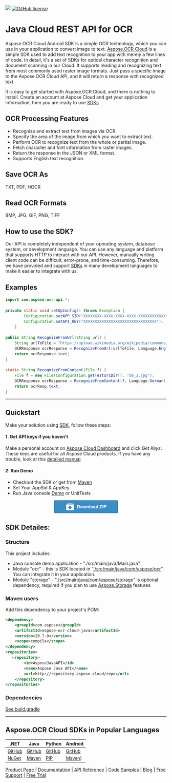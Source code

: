 ![](https://img.shields.io/badge/api-v3.0-lightgrey)  [![GitHub license](https://img.shields.io/github/license/aspose-ocr-cloud/aspose-ocr-cloud-java)](https://github.com/aspose-ocr-cloud/aspose-ocr-cloud-java)

# Java Cloud REST API for OCR
Aspose OCR Cloud Android SDK is a simple OCR technology, which you can use in your application to convert image to text.
[Aspose.OCR Cloud](https://products.aspose.cloud/ocr/cloud) is a simple SDK used to add text recognition to your app with merely a few lines of code.
In detail, it's a set of SDKs for optical character recognition and document scanning in our Cloud. It supports reading and recognizing text from most commonly used raster image formats. Just pass a specific image to the Aspose.OCR Cloud API, and it will return a response with recognized text.

It is easy to get started with Aspose.OCR Cloud, and there is nothing to install. Create an account at Aspose Cloud and get your application information, then you are ready to use [SDKs](#asposeocr-cloud-sdks)

## OCR Processing Features
- Recognize and extract text from images via OCR.
- Specify the area of the image from which you want to extract text.
- Perform OCR to recognize text from the whole or partial image.
- Fetch character and font information from raster images.
- Return the response in the JSON or XML format.
- Supports English text recognition.

## Save OCR As
TXT, PDF, HOCR

## Read OCR Formats
BMP, JPG, GIF, PNG, TIFF

## How to use the SDK?

Our API is completely independent of your operating system, database system, or development language. You can use any language and platform that supports HTTP to interact with our API. However, manually writing client code can be difficult, error-prone, and time-consuming. Therefore, we have provided and support [SDKs](#asposeocr-cloud-sdks) in many development languages to make it easier to integrate with us.

## Examples

```java
import com.aspose.ocr.api.*;

private static void setUpConfig() throws Exception {
        Configuration.setAPP_SID("XXXXXXXX-XXXX-XXXX-XXXX-XXXXXXXXXXXX");
        Configuration.setAPI_KEY("XXXXXXXXXXXXXXXXXXXXXXXXXXXXXXXX");
    }

public String RecognizeFromUrl(String url) {
    String urlToFile = "https://upload.wikimedia.org/wikipedia/commons/2/2f/Book_of_Abraham_FirstPage.png";
    OCRResponse ocrResponse = RecognizeFromUrl(urlToFile, Language.English);
    return ocrResponse.text;
}

static String RecognizeFromContent(File f) {
    File f = new File(Configuration.getTestSrcDir(), "de_1.jpg");
    OCRResponse ocrResponse = RecognizeFromContent(f, Language.German);
    return ocrResp.text;
}
```
_________________________



## Quickstart

Make your solution using [SDK](#asposeocr-cloud-sdks), follow these steps:

#### 1. Get API keys if you haven't

Make a personal account on [Aspose Cloud Dashboard](https://dashboard.aspose.cloud/#/) and click _Get Keys_. These keys are useful for all Aspose Cloud products. If you have any trouble, look at this [detailed manual](https://docs.aspose.cloud/total/create-new-app-and-get-app-key-and-sid/).

#### 2. Run Demo

  * Checkout the SDK or get from [Maven](https://repository.aspose.cloud/webapp/#/artifacts/browse/tree/General/repo/com/aspose/aspose-ocr-cloud)
  * Set Your AppSid & AppKey
  * Run Java console [Demo](./src/main/java/com/aspose/Demo.java) or UnitTests


<p align="center">
  <a title="Download ZIP" href="https://github.com/aspose-ocr-cloud/aspose-ocr-cloud-java/archive/master.zip">
     <img src="sourceTest/download.png" />
  </a>
</p>


## SDK Detailes:   

### Structure

This project includes:   
- Java console demo application - "./src/main/java/Main.java"
- Module "ocr" - this is SDK located in "[./src/main/java/com/aspose/ocr](./src/main/java/com/aspose/ocr)". You can integrate it in your application.
- Module "storage" - "[./src/main/java/com/aspose/storage](./src/main/java/com/aspose/storage)" is optional dependency, required if you plan to use [Aspose.Storage](https://github.com/aspose-storage-cloud/) features

### Maven users

Add this dependency to your project's POM:

```xml
<dependency>
    <groupId>com.aspose</groupId>
    <artifactId>aspose-ocr-cloud-java</artifactId>
    <version>20.7.0</version>
    <scope>compile</scope>
</dependency>
<repositories>
   <repository>
        <id>AsposeJavaAPI</id>
        <name>Aspose Java API</name>
        <url>http://repository.aspose.cloud/repo</url>
    </repository>
</repositories>            
```

### Dependencies
[See build.gradle](./build.gradle#L27)
_________________________


## Aspose.OCR Cloud SDKs in Popular Languages

| .NET | Java | Python| Android |
|---|---|---|---|
| [GitHub](https://github.com/aspose-ocr-cloud/aspose-ocr-cloud-dotnet) |[GitHub](https://github.com/aspose-ocr-cloud/aspose-ocr-cloud-java) | [GitHub](https://github.com/aspose-ocr-cloud/aspose-ocr-cloud-python)|[GitHub](https://github.com/aspose-ocr-cloud/aspose-ocr-cloud-android)|
| [NuGet](https://www.nuget.org/packages/Aspose.ocr-Cloud/)| [Maven](https://repository.aspose.cloud/webapp/#/artifacts/browse/tree/General/repo/com/aspose/aspose-ocr-cloud) | [PIP](https://pypi.org/project/aspose-ocr-cloud/) | [Maven](https://repository.aspose.cloud/webapp/#/artifacts/browse/tree/General/repo/com/aspose/aspose-ocr-cloud)) |

[Product Page](https://products.aspose.cloud/ocr/java) | [Documentation](https://docs.aspose.cloud/display/ocrcloud/Home) | [API Reference](https://apireference.aspose.cloud/ocr/) | [Code Samples](https://github.com/aspose-ocr-cloud/aspose-ocr-cloud-java) | [Blog](https://blog.aspose.cloud/category/ocr/) | [Free Support](https://forum.aspose.cloud/c/ocr) | [Free Trial](https://dashboard.aspose.cloud/#/apps)
